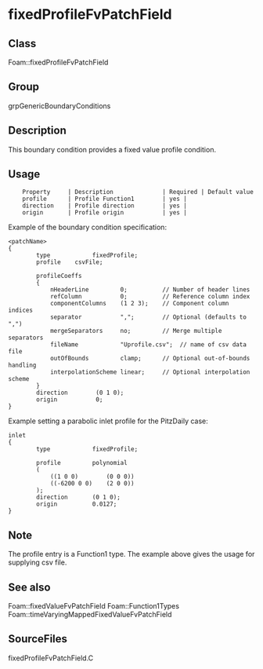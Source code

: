 # fixedProfileFvPatchField 
## Class
Foam::fixedProfileFvPatchField

## Group
grpGenericBoundaryConditions

## Description
This boundary condition provides a fixed value profile condition.

## Usage

        Property     | Description              | Required | Default value
        profile      | Profile Function1        | yes |
        direction    | Profile direction        | yes |
        origin       | Profile origin           | yes |


Example of the boundary condition specification:
```
<patchName>
{
        type            fixedProfile;
        profile    csvFile;

        profileCoeffs
        {
            nHeaderLine         0;          // Number of header lines
            refColumn           0;          // Reference column index
            componentColumns    (1 2 3);    // Component column indices
            separator           ",";        // Optional (defaults to ",")
            mergeSeparators     no;         // Merge multiple separators
            fileName            "Uprofile.csv";  // name of csv data file
            outOfBounds         clamp;      // Optional out-of-bounds handling
            interpolationScheme linear;     // Optional interpolation scheme
        }
        direction        (0 1 0);
        origin           0;
}
```

Example setting a parabolic inlet profile for the PitzDaily case:
```
inlet
{
        type            fixedProfile;

        profile         polynomial
        (
            ((1 0 0)        (0 0 0))
            ((-6200 0 0)    (2 0 0))
        );
        direction       (0 1 0);
        origin          0.0127;
}
```

## Note
The profile entry is a Function1 type.  The example above gives the
usage for supplying csv file.

## See also
Foam::fixedValueFvPatchField
Foam::Function1Types
Foam::timeVaryingMappedFixedValueFvPatchField

## SourceFiles
fixedProfileFvPatchField.C

